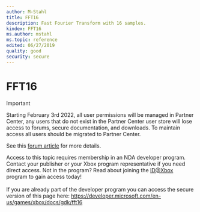 ```yaml
---
author: M-Stahl
title: FFT16
description: Fast Fourier Transform with 16 samples.
kindex: FFT16
ms.author: mstahl
ms.topic: reference
edited: 06/27/2019
quality: good
security: secure
---
```


# FFT16
> [!IMPORTANT]
> Starting February 3rd 2022, all user permissions will be managed in Partner Center, any users that do not exist in the Partner Center user store will lose access to forums, secure documentation, and downloads. To maintain access all users should be migrated to Partner Center. <p></p>See this <a href="https://forums.xboxlive.com/articles/132187/breaking-change-user-access-for-forums-secure-docu.html">forum article</a> for more details.  

 Access to this topic requires membership in an NDA developer program. Contact your publisher or your Xbox program representative if you need direct access. Not in the program? Read about joining the <a href="https://www.xbox.com/Developers/id">ID@Xbox</a> program to gain access today!  <br/><br/>If you are already part of the developer program you can access the secure version of this page here: <a target="_blank" href="https://developer.microsoft.com/en-us/games/xbox/docs/gdk/fft16">https://developer.microsoft.com/en-us/games/xbox/docs/gdk/fft16</a>